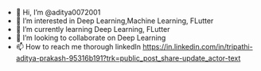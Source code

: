 - 👋 Hi, I’m @aditya0072001
- 👀 I’m interested in Deep Learning,Machine Learning, FLutter
- 🌱 I’m currently learning Deep Learning, FLutter
- 💞️ I’m looking to collaborate on Deep Learning
- 📫 How to reach me thorough linkedIn https://in.linkedin.com/in/tripathi-aditya-prakash-95316b191?trk=public_post_share-update_actor-text

<!---
aditya0072001/aditya0072001 is a ✨ special ✨ repository because its `README.md` (this file) appears on your GitHub profile.
You can click the Preview link to take a look at your changes.
--->
